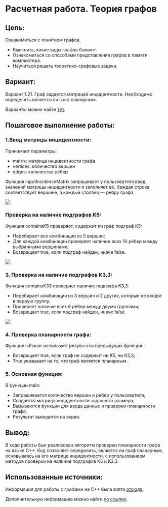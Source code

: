 # Расчетная работа. Теория графов
## Цель:
 Ознакомиться с понятием графов.
- Выяснить, какие виды графов бывают.
- Ознакомиться со способами представления графов в памяти компьютера.
- Научиться решать теоретико-графовые задачи.

## Вариант:
Вариант 1.21. Граф задается матрицей инцидентности. Необходимо определить является ли граф планарным.

Варианты можно найти [тут](https://drive.google.com/file/d/1-rSQZex8jW-2DlY2kko18gU1oUAtEGHl/view).

## Пошаговое выполнение работы:

### 1.Ввод матрицы инцидентности:

Принимает параметры:
 * matrix: матрица инцидентности графа
 * vertices: количество вершин
 * edges: количество рёбер

Функция inputIncidenceMatrix запрашивает у пользователя ввод значений матрицы инцидентности и заполняет её. 
Каждая строка соответствует вершине, а каждый столбец — ребру графа.

![](./dfs.png)

### Проверка на наличие подграфов K5:

Функция containsK5 проверяет, содержит ли граф подграф K5:

* Перебирает все комбинации из 5 вершин;
* Для каждой комбинации проверяет наличие всех 10 рёбер между выбранными вершинами;
* Возвращает true, если подграф найден, иначе false.

![](./check_connect.png)


### 3.  Проверка на наличие подграфов K3,3:

Функция containsK33 проверяет наличие подграфа K3,3:

* Перебирает комбинации из 3 вершин и 2 других, которые не входят в первую группу;
* Проверяет наличие всех 6 рёбер между двумя группами;
* Возвращает true, если подграф найден, иначе false.

![](./func.png)

### 4. Проверка планарности графа:

Функция isPlanar использует результаты предыдущих функций:

* Возвращает true, если граф не содержит ни K5, ни K3,3;
* True указывает на то, что граф является планарным.

### 5. Основная функция:

В функции main:

* Запрашивается количество вершин и рёбер у пользователя;
* Создаётся матрица инцидентности заданного размера;
* Вызываются функции для ввода данных и проверки планарности графа;
* Результат выводится на экран.

## Вывод:

В ходе работы был реализован алгоритм проверки планарности графа на языке C++. Код позволяет определить, является ли граф планарным, основываясь на его матрице инцидентности, с использованием методов проверки на наличие подграфов K5 и K3,3.

## Использованные источники:

Информация для работы с графами на C++ была взята [отсюда](https://brestprog.by/topics/);

Дополнительную информацию можно найти [по ссылке](https://www.google.com/);
